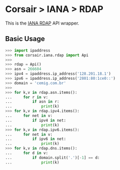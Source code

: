 # Corsair > IANA > RDAP
This is the [IANA RDAP](https://data.iana.org/rdap/) API wrapper.


## Basic Usage

```python
>>> import ipaddress
>>> from corsair.iana.rdap import Api
>>>
>>> rdap = Api()
>>> asn = 266604
>>> ipv4 = ipaddress.ip_address('128.201.18.1')
>>> ipv6 = ipaddress.ip_address('2801:80:1ce0::')
>>> domain = 'cemig.com.br'
>>>
>>> for k,v in rdap.asn.items():
...     for r in v:
...         if asn in r:
...             print(k)
>>> for k,v in rdap.ipv4.items():
...     for net in v:
...         if ipv4 in net:
...             print(k)
>>> for k,v in rdap.ipv6.items():
...     for net in v:
...         if ipv6 in net:
...             print(k)
>>> for k,v in rdap.dns.items():
...     for d in v:
...         if domain.split('.')[-1] == d:
...             print(k)
```
